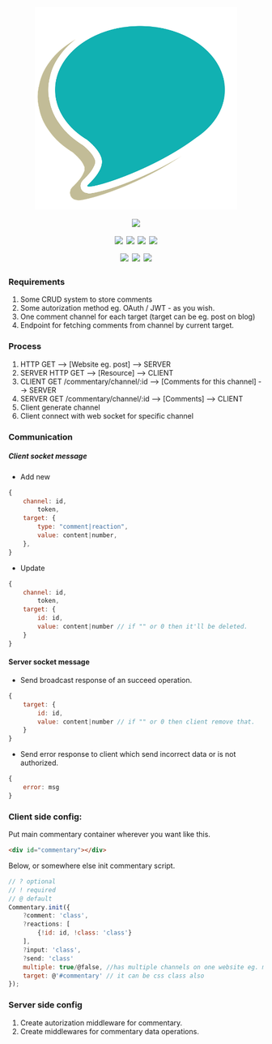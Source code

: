 <p align="center">
  <h1 align="center">
    <img src="https://github.com/wojtek2kdev/CommentaryJS/blob/master/commentary.png" alt="commentaryjs" width="400"><br>
    <img src="https://img.shields.io/github/license/wojtek2kdev/CommentaryJS.svg?style=for-the-badge"><br>
    <img src="https://img.shields.io/github/issues/wojtek2kdev/CommentaryJS.svg?style=for-the-badge">
    <img src="https://img.shields.io/github/issues-closed/wojtek2kdev/CommentaryJS.svg?style=for-the-badge">
    <img src="https://img.shields.io/github/issues-pr/wojtek2kdev/CommentaryJS.svg?style=for-the-badge">
    <img src="https://img.shields.io/github/issues-pr-closed/wojtek2kdev/CommentaryJS.svg?style=for-the-badge">
    <br>
    <img src="https://img.shields.io/github/watchers/wojtek2kdev/CommentaryJS.svg?style=for-the-badge">
    <img src="https://img.shields.io/github/stars/wojtek2kdev/CommentaryJS.svg?style=for-the-badge">
    <img src="https://img.shields.io/github/forks/wojtek2kdev/CommentaryJS.svg?style=for-the-badge">
  </h1>
</p>

### Requirements

1. Some CRUD system to store comments
2. Some autorization method eg. OAuth / JWT - as you wish.
4. One comment channel for each target (target can be eg. post on blog)
5. Endpoint for fetching comments from channel by current target.

### Process

1. HTTP GET --> [Website eg. post] --> SERVER
2. SERVER HTTP GET --> [Resource] --> CLIENT
3. CLIENT GET /commentary/channel/:id --> [Comments for this channel] --> SERVER
4. SERVER GET /commentary/channel/:id --> [Comments] --> CLIENT
5. Client generate channel
6. Client connect with web socket for specific channel

### Communication

##### Client socket message

- Add new

```js
{
	channel: id,
        token,
	target: {
		type: "comment|reaction",
		value: content|number,
	},
}
```

- Update

```js
{
	channel: id,
        token,
	target: {
		id: id,
		value: content|number // if "" or 0 then it'll be deleted.
	}
}
```

#### Server socket message

- Send broadcast response of an succeed operation.

```js
{
	target: {
		id: id,
		value: content|number // if "" or 0 then client remove that.
	}
}
```

- Send error response to client which send incorrect data or is not authorized.

```js
{
	error: msg
}
```

### Client side config:

Put main commentary container wherever you want like this.

```html
<div id="commentary"></div>
```

Below, or somewhere else init commentary script.

```js
// ? optional
// ! required
// @ default
Commentary.init({
	?comment: 'class',
	?reactions: [
		{!id: id, !class: 'class'}
	],
	?input: 'class',
	?send: 'class'
	multiple: true/@false, //has multiple channels on one website eg. many posts
	target: @'#commentary' // it can be css class also
});
```

### Server side config

1. Create autorization middleware for commentary.
2. Create middlewares for commentary data operations. 

